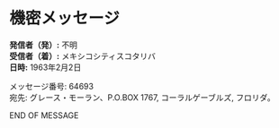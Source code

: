 # 機密メッセージ

**発信者（発）:** 不明  
**受信者（着）:** メキシコシティスコタリバ  
**日時:** 1963年2月2日  

メッセージ番号: 64693  
宛先: グレース・モーラン、P.O.BOX 1767, コーラルゲーブルズ, フロリダ。  

END OF MESSAGE